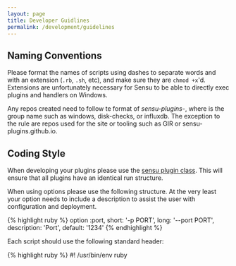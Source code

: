 ```yaml
---
layout: page
title: Developer Guidlines
permalink: /development/guidelines
---
```


## Naming Conventions

Please format the names of scripts using dashes to separate words and with an extension (`.rb`, `.sh`, etc), and make sure they are `chmod +x`'d. Extensions are unfortunately necessary for Sensu to be able to directly exec plugins and handlers on Windows.

Any repos created need to follow te format of *sensu-plugins-<app>*, where *<app>* is the group name such as windows, disk-checks, or influxdb.  The exception to the rule are repos used for the site or tooling such as GIR or sensu-plugins.github.io.

## Coding Style

When developing your plugins please use the [sensu plugin class][1].  This will ensure that all plugins have an identical run structure.

When using options please use the following structure.  At the very least your option needs to include a description to assist the user with configuration and deployment.

{% highlight ruby %}
option :port,
short: '-p PORT',
long: '--port PORT',
description: 'Port',
default: '1234'
{% endhighlight %}

Each script should use the following standard header:

{% highlight ruby %}
#! /usr/bin/env ruby
#
#   <script name>
#
# DESCRIPTION:
#
# OUTPUT:
#   plain text, metric data, etc
#
# PLATFORMS:
#   Linux, Windows, BSD, Solaris, etc
#
# DEPENDENCIES:
#   gem: sensu-plugin
#   gem: <?>
#
# USAGE:
#
# NOTES:
#
# LICENSE:
#   <your name>  <your email>
#   Released under the same terms as Sensu (the MIT license); see LICENSE
#   for details.
#
{% endhighlight %}

## Documentation

All documentation will be handled by [Yard][2] and we are using the default markup at this time. A brief introduction Yard markup can be found [here][3]. All scripts should have as much documentation coverage as possible, ideally 100%.  You can test your coverage by installing Yard locally and running

{% highlight bash %}
rake yard
{% endhighlight %}

Documentation can always be made better, if you would like to contribute to it, have at it and submit a PR.

## Dependency Management

Dependencies (ruby gems, packages, etc) and other requirements should
be declared in the header of the plugin/handler file.  Try to use the standard library or the same dependencies as other plugins to keep the stack as small as possible.  If you have questions about using a specific gem feel free to ask.

## Vagrant Boxes

There is a [Vagrantfile][4] in each repo with shell provisioning that will setup the major versions of Ruby using RVM and a sensu gemset for each if you wish to use it.  To get started install [Vagrant][5] then type `vagrant up` in the root directory of the repo or using [GIR]9https://github.com/sensu-plugins/GIR) type `rake vagrant:up plugin=<app>` from the PROJECT_ROOT.  Once it is up type `vagrant ssh` `rake vagrant:up plugin=<app>` to remote into the box and then `cd /vagrant && bundle install` to set all necessary dependencies.

The box currently defaults to Ruby 2.1.4 but has 1.9.3 and 2.0.0 are available as well, just uncomment them from the install script.  See the file comments for further details.

## Testing

### Linting

Only pull requests passing Rubocop will be merged.

Rubocop is used to lint the style of the ruby plugins. This is done to standardize the style used within these plugins, and ensure high quality code.  Most [current rules][6] are currently in effect.  No linting is done on Ruby code prior to version 2x.  See the [.travis.yml][7] and [Rakefile][8] templates in GIR as they are autogenerated upon initial repo creation and may be updated at any given time.

Ruby 1.9.2 and 1.8.7 support has been dropped, the plugins may still function with these versions but no tests will be run against them nor will code, such as hashes, be specifically written or enforced to ensure backwards compatibility.

You can test rubocop compliance for yourself by installing the gem and running `rake test:rubocop plugin=<app>` from the PROJECT_ROOT.  Running `rake test:rubocop_fix plugin=<app>` will attempt to autocorrect any issues, saving yourself considerable time in large files.

If it truly makes sense for your code to violate a rule you can disable that rule with your code by either using

{% highlight ruby %}
# rubocop:disable <rule>, <rule>
{% endhighlight  %}

at the end of the line in violation or

{% highlight ruby %}
rubocop:disable <rule>, <rule>
<code block>
rubocop:enable <rule>, <rule>
{% endhighlight  %}

If you use either of these methods please mention in the PR as this should be kept to an absolute minimum at times, but can be necessary, especially concerning method length and complexity.

### Rspec

Currently we have RSpec3 as a [test framework][9]. Please add coverage for your check.  Checks will not be considered production grade and stable until they have complete coverage.

You can use the included Vagrantfile for easy testing.  All necessary versions of Ruby can be installed with their own dedicated gem sets using RVM.  Just boot up the machine and drop into /vagrant and execute

{% highlight ruby %}
rake default
{% endhighlight  %}

to run all specs and rubocop tests.  RSpec tests are currently run against 2.0, and 2.1.  There are currently no plans to support 1.8.x or test against 1.9.2 and 1.9.3.

This is little bit hard almost impossible for non-ruby checks. Let someone from [team][10] know and maybe can can help.

## Issue and Pull Request Submissions

If you see something wrong or come across a bug please open up an issue.  Try to include as much data in the issue as possible.  If you feel the issue is critical than tag a team member and we will respond as soon as is feasible.

When submitting a pull request please follow the guidelines below for the quickest possible merge.  These not only make our lives easier, but also keep the repo and commit history as clean as possible.

* When at all possible do a  `git pull --rebase` or use [GIR][11] `rake git:pull plugin=<app>` which defaults to rebase, both before you start working on the repo and then before you commit.  This will help ensure you have the most up to date codebase, Rubocop rules, and documentation.  It will also go along way towards cutting down or eliminating(hopefully) annoying merge commits.

If you wish to track the status of your PR or issue, check out our [waffle.io][12].  This single location will allow contributors to stay on top of interwinding issues more effectively.  As the number of repositories grow and issues cross those bounds this will be the main organizational tool for tracking.

Please do not not abandon your pull request, only you can help us merge it. We will wait for feedback from you on your pull request for up to 60 days. A lack of feedback in after this may require you to re-open your pull request.  

## Technical Debt

For those who don't deal with or understand technical debt, it is debt incurred when designing or developing software.  All the #FIXME, #HACK, etc littered through a script add up over time, this is your technical debt.

When working on the code if you see an issue and can't fix it right away then tage it either #YELLOW, #ORANGE, or #RED based upon the below guidelines.  This will allow yourself or other to come back later when they have some available cycles.

### Technical Debt Levels

**YELLOW**

* simple issues that require basic Ruby and no more than 4 hours to fix

**ORANGE**

* these may require 4 - 8 hours but still only a basic or intermediate Ruby skillset

**RED**

* may require 8+ hours or some domain specific Ruby skills such as Amazon, or Elastic Search

[1]:[https://github.com/sensu/sensu-plugin]
[2]:[http://yardoc.org/]
[3]:[http://www.rubydoc.info/gems/yard/file/docs/GettingStarted.md]
[4]:[https://github.com/sensu-plugins/GIR/blob/master/files/templates/gem/Vagrantfile.erb]
[5]:[https://www.vagrantup.com/]
[6]:[https://github.com/sensu-plugins/GIR/blob/master/files/templates/gem/rubocop.yml.erb]
[7]:[https://github.com/sensu-plugins/GIR/blob/master/files/templates/gem/travis.yml.erb]
[8]:[https://github.com/sensu-plugins/GIR/blob/master/files/templates/gem/Rakefile.erb]
[9]:[https://github.com/sensu/sensu-plugin-spec]
[10]:[https://github.com/orgs/sensu-plugins/people]
[11]:[https://github.com/sensu-plugins/GIR]
[12]:[https://waffle.io/sensu-plugins/sensu-plugins.github.io]
